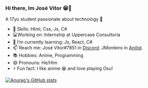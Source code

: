 ### Hi there, Im José Vitor 😁👋

A 17yo student passionate about technology 👾

- 🌠 Skills: Html, Css, Js, C#
- 💻Working on: Internship at Uppercase Consultoria
- 🌱 I’m currently learning: Js, React, C#
- 📫 Reach me: José Vitor#7851 in [Discord](https://discord.com/new), JMonteiro in [Anilist](https://anilist.co/user/JMonteiro/).
- 📚 Hobbies: Anime, Programming
- 😄 Pronouns: He/Him
- ⚡ Fun fact: I like anime 😁 and love playing Osu!

[![Anurag's GitHub stats](https://github-readme-stats.vercel.app/api?username=josevitormonteiro)](https://github.com/josevitormonteiro/github-readme-stats)
